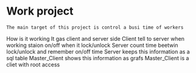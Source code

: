 # Work project
	The main target of this project is control a busi time of workers

How is it working 
	It gas client and server side 
	Client tell to server when working staion on/off when it lock/unlock
	Server count time beetwin lock/unlock and remember on/off time
	Server keeps this information as a sql table
	Master_Client shows this information as grafs
	Master_Client is a cliet with root access


	

